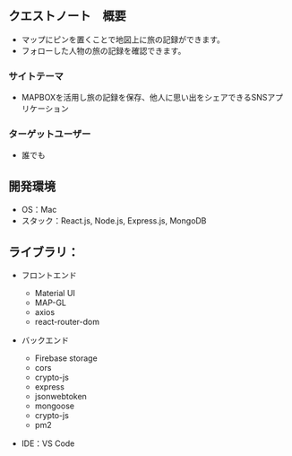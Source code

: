 ## クエストノート　概要
- マップにピンを置くことで地図上に旅の記録ができます。
- フォローした人物の旅の記録を確認できます。

### サイトテーマ
- MAPBOXを活用し旅の記録を保存、他人に思い出をシェアできるSNSアプリケーション

### ターゲットユーザー
- 誰でも

## 開発環境
- OS：Mac
- スタック：React.js, Node.js, Express.js, MongoDB

## ライブラリ：

- フロントエンド
  - Material UI
  - MAP-GL
  - axios
  - react-router-dom

- バックエンド
  - Firebase storage
  - cors 
  - crypto-js 
  - express
  - jsonwebtoken
  - mongoose
  - crypto-js
  - pm2
  

- IDE：VS Code
